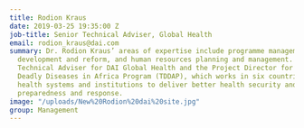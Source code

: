 ```yaml
---
title: Rodion Kraus
date: 2019-03-25 19:35:00 Z
job-title: Senior Technical Adviser, Global Health
email: rodion_kraus@dai.com
summary: Dr. Rodion Kraus’ areas of expertise include programme management, policy
  development and reform, and human resources planning and management. He is a Senior
  Technical Adviser for DAI Global Health and the Project Director for the Tackling
  Deadly Diseases in Africa Program (TDDAP), which works in six countries to strengthen
  health systems and institutions to deliver better health security and improve disease
  preparedness and response.
image: "/uploads/New%20Rodion%20dai%20site.jpg"
group: Management
---
```


